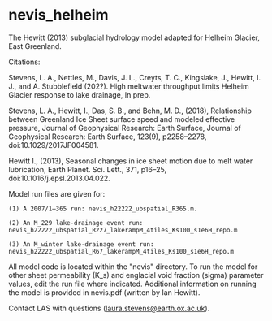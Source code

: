 # nevis_helheim
The Hewitt (2013) subglacial hydrology model adapted for Helheim Glacier, East Greenland.

Citations:

Stevens, L. A., Nettles, M., Davis, J. L., Creyts, T. C., Kingslake, J., Hewitt, I. J., and A. Stubblefield (202?). High meltwater throughput limits Helheim Glacier response to lake drainage, In prep.

Stevens, L. A., Hewitt, I., Das, S. B., and Behn, M. D., (2018), Relationship between Greenland Ice Sheet surface speed and modeled effective pressure, Journal of Geophysical Research: Earth Surface, Journal of Geophysical Research: Earth Surface, 123(9), p2258–2278, doi:10.1029/2017JF004581.

Hewitt I., (2013), Seasonal changes in ice sheet motion due to melt water lubrication, Earth Planet. Sci. Lett., 371, p16–25, doi:10.1016/j.epsl.2013.04.022.

Model run files are given for:
    
    (1) A 2007/1–365 run: nevis_h22222_ubspatial_R365.m.
    
    (2) An M_229 lake-drainage event run: nevis_h22222_ubspatial_R227_lakerampM_4tiles_Ks100_s1e6H_repo.m
    
    (3) An M_winter lake-drainage event run: nevis_h22222_ubspatial_R67_lakerampM_4tiles_Ks100_s1e6H_repo.m 
    
All model code is located within the "nevis" directory. To run the model for other sheet permeability (K_s) and englacial void fraction (sigma) parameter values, edit the run file where indicated. Additional information on running the model is provided in nevis.pdf (written by Ian Hewitt).

Contact LAS with questions (laura.stevens@earth.ox.ac.uk).

